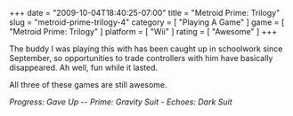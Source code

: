 +++
date = "2009-10-04T18:40:25-07:00"
title = "Metroid Prime: Trilogy"
slug = "metroid-prime-trilogy-4"
category = [ "Playing A Game" ]
game = [ "Metroid Prime: Trilogy" ]
platform = [ "Wii" ]
rating = [ "Awesome" ]
+++

The buddy I was playing this with has been caught up in schoolwork since September, so opportunities to trade controllers with him have basically disappeared.  Ah well, fun while it lasted.

All three of these games are still awesome.

<i>Progress: Gave Up -- Prime: Gravity Suit - Echoes: Dark Suit</i>